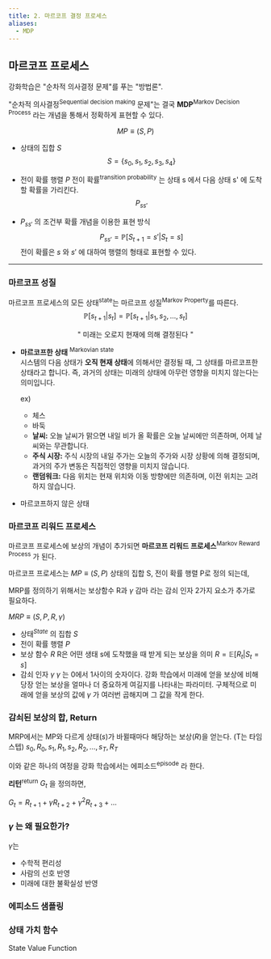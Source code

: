 ```yaml
---
title: 2. 마르코프 결정 프로세스
aliases:
  - MDP
---
```


## 마르코프 프로세스

강화학습은 "순차적 의사결정 문제"를 푸는 "방법론".

"순차적 의사결정<sup>Sequential decision making</sup> 문제"는 결국 **MDP**<sup>Markov Decision Process</sup> 라는 개념을 통해서 정확하게 표현할 수 있다.

$$ 
MP \equiv (S, P)
$$
- 상태의 집합 $S$ 
$$
S= \{s_0, s_1, s_2, s_3, s_4 \}
$$

- 전이 확률 행렬 $P$
	 전이 확률<sup>transition probability</sup> 는 상태 s 에서 다음 상태 s' 에 도착할 확률을 가리킨다.	
$$
P_{ss'}
$$
- $P_{ss'}$ 의 조건부 확률 개념을 이용한 표현 방식
$$
P_{ss'} = \mathbb{P}[S_{t+1} = s'|S_t = s]
$$
	전이 확률은 $s$ 와 $s'$ 에 대하여 행렬의 형태로 표현할 수 있다.

- - -
### 마르코프 성질
마르코프 프로세스의 모든 상태<sup>state</sup>는 마르코프 성질<sup>Markov Property</sup>를 따른다.
$$
\mathbb{P}[s_{t+1}|s_t] = \mathbb{P}[s_{t+1}|s_1, s_2,...,s_t]
$$
<center>" 미래는 오로지 현재에 의해 결정된다 "</center>


- **마르코프한 상태** <sup>Markovian state</sup> <br>
	시스템의 다음 상태가 **오직 현재 상태**에 의해서만 결정될 때, 그 상태를 마르코프한 상태라고 합니다. 즉, 과거의 상태는 미래의 상태에 아무런 영향을 미치지 않는다는 의미입니다.
	
	ex) 
	- 체스
	- 바둑
	- **날씨:** 오늘 날씨가 맑으면 내일 비가 올 확률은 오늘 날씨에만 의존하며, 어제 날씨와는 무관합니다.
	- **주식 시장:** 주식 시장의 내일 주가는 오늘의 주가와 시장 상황에 의해 결정되며, 과거의 주가 변동은 직접적인 영향을 미치지 않습니다.
	- **랜덤워크:** 다음 위치는 현재 위치와 이동 방향에만 의존하며, 이전 위치는 고려하지 않습니다.


- 마르코프하지 않은 상태


### 마르코프 리워드 프로세스
마르코프 프로세스에 보상의 개념이 추가되면 **마르코프 리워드 프로세스**<sup>Markov Reward Process</sup> 가 된다.

마르코프 프로세스는 $MP \equiv (S, P)$ 상태의 집합 S, 전이 확률 행렬 P로 정의 되는데, 

MRP를 정의하기 위해서는 보상함수 R과 $\gamma$ 감마 라는 감쇠 인자 2가지 요소가 추가로 필요하다.

$MRP \equiv (S, P, R, \gamma )$ 

- 상태$^{State}$ 의 집합 $S$
- 전이 확률 행렬 $P$
- 보상 함수 $R$
	R은 어떤 생태 s에 도착했을 때 받게 되는 보상을 의미
	$R = \mathbb{E}[R_t|S_t = s]$
- 감쇠 인자  $\gamma$ 
	$\gamma$ 는 0에서 1사이의 숫자이다. 강화 학습에서 미래에 얻을 보상에 비해 당장 얻는 보상을 얼마나 더 중요하게 여길지를 나타내는 파라미터.
	구체적으로 미래에 얻을 보상의 값에 $\gamma$ 가 여러번 곱해지며 그 값을 작게 한다.


### 감쇠된 보상의 합, Return

MRP에서는 MP와 다르게 상태($s$)가 바뀔때마다 해당하는 보상($R$)을 얻는다. (T는 타임스텝)
$s_0, R_0, s_1, R_1, s_2, R_2,..., s_T, R_T$

이와 같은 하나의 여정을 강화 학습에서는 에피소드<sup>episode</sup> 라 한다.

**리턴**<sup>return</sup> $G_t$ 을 정의하면,

$G_t = R_{t+1}+\gamma R_{t+2}+\gamma^2 R_{t+3}+...$


### $\gamma$ 는 왜 필요한가?
$\gamma$는 

- 수학적 편리성
- 사람의 선호 반영
- 미래에 대한 불확실성 반영


### 에피소드 샘플링


### 상태 가치 함수
State Value Function
